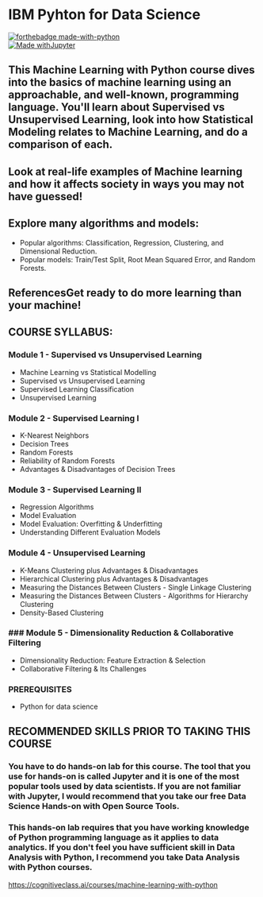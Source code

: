 # IBM Pyhton for Data Science

[![forthebadge made-with-python](http://ForTheBadge.com/images/badges/made-with-python.svg)](https://www.python.org/)  
[![Made withJupyter](https://img.shields.io/badge/Made%20with-Jupyter-orange?style=for-the-badge&logo=Jupyter)](https://jupyter.org/try)  


## This Machine Learning with Python course dives into the basics of machine learning using an approachable, and well-known, programming language. You'll learn about Supervised vs Unsupervised Learning, look into how Statistical Modeling relates to Machine Learning, and do a comparison of each.

## Look at real-life examples of Machine learning and how it affects society in ways you may not have guessed!

## Explore many algorithms and models:
- Popular algorithms: Classification, Regression, Clustering, and Dimensional Reduction.
- Popular models: Train/Test Split, Root Mean Squared Error, and Random Forests.
## ReferencesGet ready to do more learning than your machine! 
  
  

## COURSE SYLLABUS: 

### Module 1 - Supervised vs Unsupervised Learning

- Machine Learning vs Statistical Modelling
- Supervised vs Unsupervised Learning 
- Supervised Learning Classification 
- Unsupervised Learning 

### Module 2 - Supervised Learning I

- K-Nearest Neighbors 
- Decision Trees 
- Random Forests
- Reliability of Random Forests 
- Advantages & Disadvantages of Decision Trees 

### Module 3 - Supervised Learning II

- Regression Algorithms 
- Model Evaluation 
- Model Evaluation: Overfitting & Underfitting
- Understanding Different Evaluation Models 

### Module 4 - Unsupervised Learning

- K-Means Clustering plus Advantages & Disadvantages 
- Hierarchical Clustering plus Advantages & Disadvantages 
- Measuring the Distances Between Clusters - Single Linkage Clustering 
- Measuring the Distances Between Clusters - Algorithms for Hierarchy Clustering
- Density-Based Clustering  

### ### Module 5 - Dimensionality Reduction & Collaborative Filtering

- Dimensionality Reduction: Feature Extraction & Selection 
- Collaborative Filtering & Its Challenges  

### PREREQUISITES  

- Python for data science

## RECOMMENDED SKILLS PRIOR TO TAKING THIS COURSE  

### You have to do hands-on lab for this course. The tool that you use for hands-on is called Jupyter and it is one of the most popular tools used by data scientists. If you are not familiar with Jupyter, I would recommend that you take our free Data Science Hands-on with Open Source Tools.
 
### This hands-on lab requires that you have working knowledge of Python programming language as it applies to data analytics. If you don't feel you have sufficient skill in Data Analysis with Python, I recommend you take Data Analysis with Python courses.

https://cognitiveclass.ai/courses/machine-learning-with-python